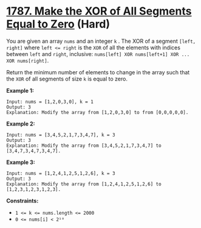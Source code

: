 # [1787. Make the XOR of All Segments Equal to Zero][link] (Hard)

[link]: https://leetcode.com/problems/make-the-xor-of-all-segments-equal-to-zero/

You are given an array `nums`  and an integer `k` . The XOR of a segment `[left, right]` where `left
<= right` is the `XOR` of all the elements with indices between `left` and `right`, inclusive:
`nums[left] XOR nums[left+1] XOR ... XOR nums[right]`.

Return the minimum number of elements to change in the array such that the `XOR` of all segments of
size `k`  is equal to zero.

**Example 1:**

```
Input: nums = [1,2,0,3,0], k = 1
Output: 3
Explanation: Modify the array from [1,2,0,3,0] to from [0,0,0,0,0].
```

**Example 2:**

```
Input: nums = [3,4,5,2,1,7,3,4,7], k = 3
Output: 3
Explanation: Modify the array from [3,4,5,2,1,7,3,4,7] to [3,4,7,3,4,7,3,4,7].
```

**Example 3:**

```
Input: nums = [1,2,4,1,2,5,1,2,6], k = 3
Output: 3
Explanation: Modify the array from [1,2,4,1,2,5,1,2,6] to [1,2,3,1,2,3,1,2,3].
```

**Constraints:**

- `1 <= k <= nums.length <= 2000`
- `0 <= nums[i] < 2¹⁰`
